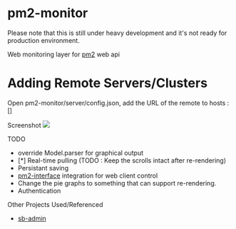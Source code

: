 pm2-monitor
===========
  
Please note that this is still under heavy development and it's not ready for production environment.
  
Web monitoring layer for [pm2](https://github.com/Unitech/pm2) web api

Adding Remote Servers/Clusters
==============================
  
Open pm2-monitor/server/config.json, add the URL of the remote to hosts : []  
  
  
Screenshot
<img src="https://dl.dropboxusercontent.com/u/36220055/Screenshot%20from%202013-11-01%2015%3A32%3A36.png">


TODO  
  
* override Model.parser for graphical output  
* [*] Real-time pulling (TODO : Keep the scrolls intact after re-rendering)
* Persistant saving  
* [pm2-interface](https://github.com/Unitech/pm2-interface) integration for web client control  
* Change the pie graphs to something that can support re-rendering.
* Authentication

Other Projects Used/Referenced

* [sb-admin](https://github.com/IronSummitMedia/startbootstrap/tree/master/templates/sb-admin)  
